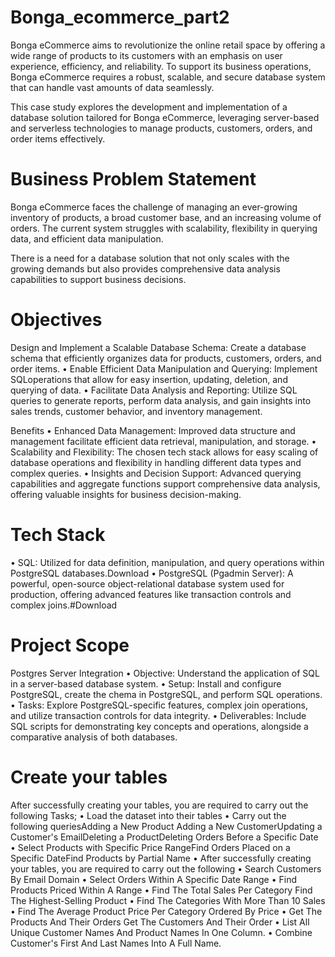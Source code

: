 # Bonga_ecommerce_part2
Bonga eCommerce aims to revolutionize the online retail space by offering a wide range of products to its customers with an emphasis on user experience, efficiency, and reliability. To support its business operations, Bonga eCommerce requires a robust, scalable, and secure database system that can handle vast amounts of data seamlessly.

This case study explores the development and implementation of a database solution tailored for Bonga eCommerce, leveraging server-based  and serverless technologies to manage products, customers, orders, and order items effectively.

# Business Problem Statement
Bonga eCommerce faces the challenge of managing an ever-growing inventory of products, a broad customer base, and an increasing volume of orders. The current system struggles with scalability, flexibility in querying data, and efficient data manipulation.

There is a need for a database solution that not only scales with the growing demands but also provides comprehensive data analysis capabilities to support business decisions.

# Objectives
Design and Implement a Scalable Database Schema: Create a database schema that efficiently organizes data for products, customers, orders, and order items. 
• ﻿﻿Enable Efficient Data Manipulation and Querying: Implement SQLoperations that allow for easy insertion, updating, deletion, and querying of data. 
• ﻿﻿Facilitate Data Analysis and Reporting: Utilize SQL queries to generate reports, perform data analysis, and gain insights into sales trends, customer behavior, and 
 inventory management.

Benefits
• Enhanced Data Management: Improved data structure and management facilitate efficient data retrieval, manipulation, and storage. 
• ﻿﻿Scalability and Flexibility: The chosen tech stack allows for easy scaling of database operations and flexibility in handling different data types and complex queries.
• ﻿﻿Insights and Decision Support: Advanced querying capabilities and aggregate functions support comprehensive data analysis, offering valuable insights for business 
  decision-making.

# Tech Stack
• SQL: Utilized for data definition, manipulation, and query operations within PostgreSQL databases.Download 
• PostgreSQL (Pgadmin Server): A powerful, open-source object-relational database system used for production, offering advanced features like transaction controls and 
  complex joins.#Download

# Project Scope
Postgres Server Integration
• ﻿﻿Objective: Understand the application of SQL in a server-based database system.
• ﻿﻿Setup: Install and configure PostgreSQL, create the chema in PostgreSQL, and perform SQL operations.
• ﻿﻿Tasks: Explore PostgreSQL-specific features, complex join operations, and utilize transaction controls for data integrity.
• ﻿﻿Deliverables: Include SQL scripts for demonstrating key concepts and operations, alongside a comparative analysis of both databases.

# Create your tables
After successfully creating your tables, you are required to carry out the following Tasks; 
• ﻿﻿Load the dataset into their tables
• ﻿﻿Carry out the following queriesAdding a New Product Adding a New CustomerUpdating a Customer's EmailDeleting a ProductDeleting Orders Before a Specific Date 
• Select Products with Specific Price RangeFind Orders Placed on a Specific DateFind Products by Partial Name
• After successfully creating your tables, you are required to carry out the following 
• Search Customers By Email Domain 
• Select Orders Within A Specific Date Range 
• Find Products Priced Within A Range
• Find The Total Sales Per Category Find The Highest-Selling Product
• Find The Categories With More Than 10 Sales
• Find The Average Product Price Per Category Ordered By Price
• Get The Products And Their Orders Get The Customers And Their Order 
• List All Unique Customer Names And Product Names In One Column. 
• Combine Customer's First And Last Names Into A Full Name.
